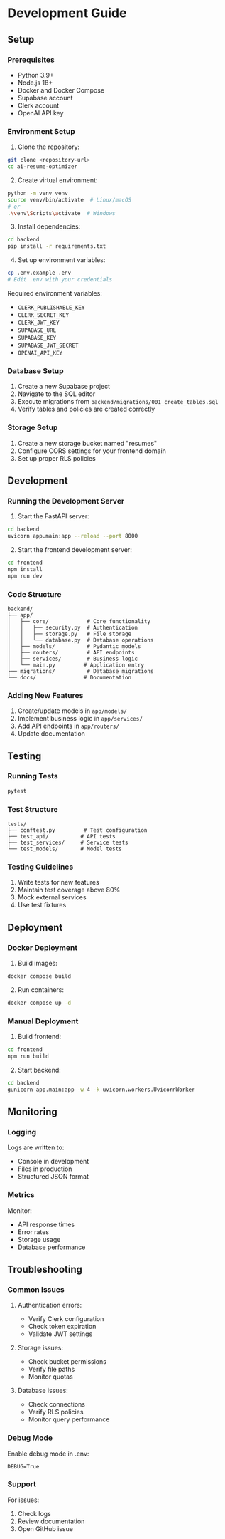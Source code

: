 # Development Guide

## Setup

### Prerequisites
- Python 3.9+
- Node.js 18+
- Docker and Docker Compose
- Supabase account
- Clerk account
- OpenAI API key

### Environment Setup

1. Clone the repository:
```bash
git clone <repository-url>
cd ai-resume-optimizer
```

2. Create virtual environment:
```bash
python -m venv venv
source venv/bin/activate  # Linux/macOS
# or
.\venv\Scripts\activate  # Windows
```

3. Install dependencies:
```bash
cd backend
pip install -r requirements.txt
```

4. Set up environment variables:
```bash
cp .env.example .env
# Edit .env with your credentials
```

Required environment variables:
- `CLERK_PUBLISHABLE_KEY`
- `CLERK_SECRET_KEY`
- `CLERK_JWT_KEY`
- `SUPABASE_URL`
- `SUPABASE_KEY`
- `SUPABASE_JWT_SECRET`
- `OPENAI_API_KEY`

### Database Setup

1. Create a new Supabase project
2. Navigate to the SQL editor
3. Execute migrations from `backend/migrations/001_create_tables.sql`
4. Verify tables and policies are created correctly

### Storage Setup

1. Create a new storage bucket named "resumes"
2. Configure CORS settings for your frontend domain
3. Set up proper RLS policies

## Development

### Running the Development Server

1. Start the FastAPI server:
```bash
cd backend
uvicorn app.main:app --reload --port 8000
```

2. Start the frontend development server:
```bash
cd frontend
npm install
npm run dev
```

### Code Structure

```
backend/
├── app/
│   ├── core/            # Core functionality
│   │   ├── security.py  # Authentication
│   │   ├── storage.py   # File storage
│   │   └── database.py  # Database operations
│   ├── models/          # Pydantic models
│   ├── routers/         # API endpoints
│   ├── services/        # Business logic
│   └── main.py         # Application entry
├── migrations/          # Database migrations
└── docs/               # Documentation
```

### Adding New Features

1. Create/update models in `app/models/`
2. Implement business logic in `app/services/`
3. Add API endpoints in `app/routers/`
4. Update documentation

## Testing

### Running Tests

```bash
pytest
```

### Test Structure

```
tests/
├── conftest.py         # Test configuration
├── test_api/          # API tests
├── test_services/     # Service tests
└── test_models/       # Model tests
```

### Testing Guidelines

1. Write tests for new features
2. Maintain test coverage above 80%
3. Mock external services
4. Use test fixtures

## Deployment

### Docker Deployment

1. Build images:
```bash
docker compose build
```

2. Run containers:
```bash
docker compose up -d
```

### Manual Deployment

1. Build frontend:
```bash
cd frontend
npm run build
```

2. Start backend:
```bash
cd backend
gunicorn app.main:app -w 4 -k uvicorn.workers.UvicornWorker
```

## Monitoring

### Logging

Logs are written to:
- Console in development
- Files in production
- Structured JSON format

### Metrics

Monitor:
- API response times
- Error rates
- Storage usage
- Database performance

## Troubleshooting

### Common Issues

1. Authentication errors:
   - Verify Clerk configuration
   - Check token expiration
   - Validate JWT settings

2. Storage issues:
   - Check bucket permissions
   - Verify file paths
   - Monitor quotas

3. Database issues:
   - Check connections
   - Verify RLS policies
   - Monitor query performance

### Debug Mode

Enable debug mode in .env:
```
DEBUG=True
```

### Support

For issues:
1. Check logs
2. Review documentation
3. Open GitHub issue